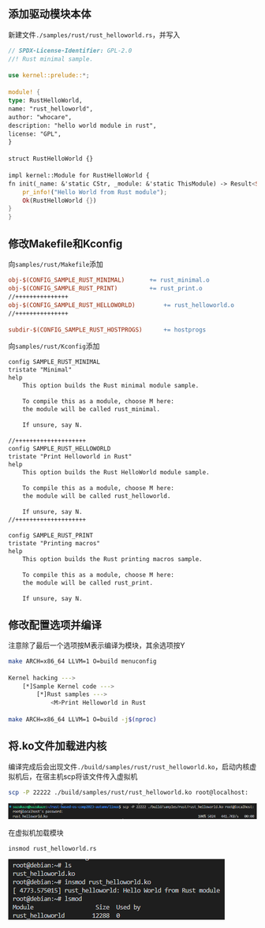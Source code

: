 ## 添加驱动模块本体
新建文件`./samples/rust/rust_helloworld.rs`，并写入
```rs
// SPDX-License-Identifier: GPL-2.0
//! Rust minimal sample.
    
use kernel::prelude::*;
    
module! {
type: RustHelloWorld,
name: "rust_helloworld",
author: "whocare",
description: "hello world module in rust",
license: "GPL",
}
    
struct RustHelloWorld {}
    
impl kernel::Module for RustHelloWorld {
fn init(_name: &'static CStr, _module: &'static ThisModule) -> Result<Self> {
    pr_info!("Hello World from Rust module");
    Ok(RustHelloWorld {})
}
}
```

## 修改Makefile和Kconfig
向`samples/rust/Makefile`添加
```makefile
obj-$(CONFIG_SAMPLE_RUST_MINIMAL)		+= rust_minimal.o
obj-$(CONFIG_SAMPLE_RUST_PRINT)			+= rust_print.o
//+++++++++++++++
obj-$(CONFIG_SAMPLE_RUST_HELLOWORLD)        += rust_helloworld.o
//+++++++++++++++

subdir-$(CONFIG_SAMPLE_RUST_HOSTPROGS)		+= hostprogs
```
向`samples/rust/Kconfig`添加
```
config SAMPLE_RUST_MINIMAL
tristate "Minimal"
help
    This option builds the Rust minimal module sample.

    To compile this as a module, choose M here:
    the module will be called rust_minimal.

    If unsure, say N.

//++++++++++++++++++++
config SAMPLE_RUST_HELLOWORLD
tristate "Print Helloworld in Rust"
help
    This option builds the Rust HelloWorld module sample.
    
    To compile this as a module, choose M here:
    the module will be called rust_helloworld.
    
    If unsure, say N.
//++++++++++++++++++++

config SAMPLE_RUST_PRINT
tristate "Printing macros"
help
    This option builds the Rust printing macros sample.

    To compile this as a module, choose M here:
    the module will be called rust_print.

    If unsure, say N.
```
## 修改配置选项并编译
注意除了最后一个选项按M表示编译为模块，其余选项按Y
```sh
make ARCH=x86_64 LLVM=1 O=build menuconfig

Kernel hacking --->
    [*]Sample Kernel code --->
        [*]Rust samples --->
            <M>Print Helloworld in Rust

make ARCH=x86_64 LLVM=1 O=build -j$(nproc)
```

## 将.ko文件加载进内核
编译完成后会出现文件`./build/samples/rust/rust_helloworld.ko`，启动内核虚拟机后，在宿主机scp将该文件传入虚拟机
```sh
scp -P 22222 ./build/samples/rust/rust_helloworld.ko root@localhost:
```
![Alt text](screenshot/e2-scp.png)

在虚拟机加载模块
```sh
insmod rust_helloworld.rs
```
![Alt text](screenshot/e2-insmod.png)